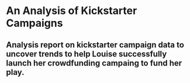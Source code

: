 # An Analysis of Kickstarter Campaigns
## Analysis report on kickstarter campaign data to uncover trends to help Louise successfully launch her crowdfunding campaing to fund her play.
